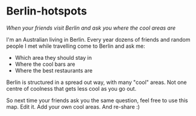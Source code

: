 # Berlin-hotspots
*When your friends visit Berlin and ask you where the cool areas are*

I'm an Australian living in Berlin. Every year dozens of friends and random people I met while travelling come to Berlin and ask me:
- Which area they should stay in
- Where the cool bars are
- Where the best restaurants are

Berlin is structured in a spread out way, with many "cool" areas. Not one centre of coolness that gets less cool as you go out.

So next time your friends ask you the same question, feel free to use this map. Edit it. Add your own cool areas. And re-share :)
